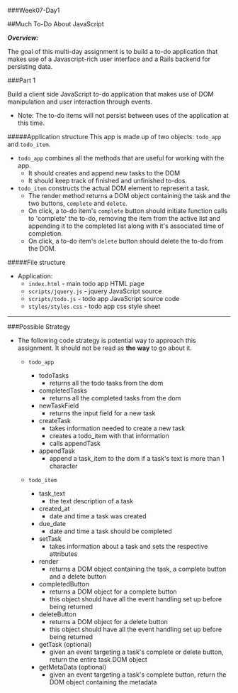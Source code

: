 ###Week07-Day1

##Much To-Do About JavaScript

***Overview:***

The goal of this multi-day assignment is to build a to-do application that makes use of a Javascript-rich user interface and a Rails backend for persisting data.


###Part 1

Build a client side JavaScript to-do application that makes use of DOM manipulation and user interaction through events.  

- Note: The to-do items will not persist between uses of the application at this time.

#####Application structure
This app is made up of two objects: `todo_app` and `todo_item`.

- `todo_app` combines all the methods that are useful for working with the app.
	- It should creates and append new tasks to the DOM
	- It should keep track of finished and unfinished to-dos.
- `todo_item` constructs the actual DOM element to represent a task.
	-  The render method returns a DOM object containing the task and the two buttons, `complete` and `delete`.
	- On click, a to-do item's `complete` button should initiate function calls to 'complete' the to-do, removing the item from the active list and appending it to the completed list along with it's associated time of completion.
	- On click, a to-do item's `delete` button should delete the to-do from the DOM.
	

#####File structure
- Application:
	- `index.html` - main todo app HTML page
	- `scripts/jquery.js` - jquery JavaScript source 
	- `scripts/todo.js` - todo app JavaScript source code
	- `styles/styles.css` - todo app css style sheet

---

###Possible Strategy
- The following code strategy is potential way to approach this assignment.  It should not be read as **the way** to go about it.
	- `todo_app`
		- todoTasks
			- returns all the todo tasks from the dom
		- completedTasks
			- returns all the completed tasks from the dom
		- newTaskField
			- returns the input field for a new task 
		- createTask
			- takes information needed to create a new task
			- creates a todo_item with that information
			- calls appendTask
		- appendTask
			- append a task_item to the dom if a task's text is more than 1 character
	
	- `todo_item`
		- task_text
			- the text description of a task
		- created_at
			- date and time a task was created
		- due_date
			- date and time a task should be completed
		- setTask
			- takes information about a task and sets the respective attributes
		- render
			- returns a DOM object containing the task, a complete button and a delete button
		- completedButton
			- returns a DOM object for a complete button
			- this object should have all the event handling set up before being returned
		- deleteButton
			- returns a DOM object for a delete button
			- this object should have all the event handling set up before being returned
		- getTask (optional)
			- given an event targeting a task's complete or delete button, return the entire task DOM object
		- getMetaData (optional)
			- given an event targeting a task's complete button, return the DOM object containing the metadata